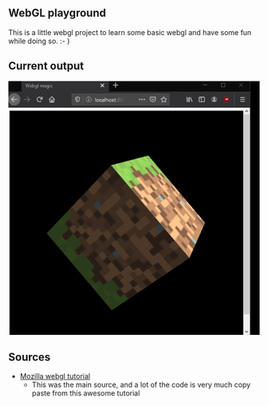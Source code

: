 ## WebGL playground
This is a little webgl project to learn some basic webgl and have some fun while doing so. :- )

## Current output
!["cube rotating"](cube_rotate.gif)

## Sources
- [Mozilla webgl tutorial](https://developer.mozilla.org/en-US/docs/Web/API/WebGL_API/Tutorial/Getting_started_with_WebGL)
    -   This was the main source, and a lot of the code is very much copy paste from this awesome tutorial
